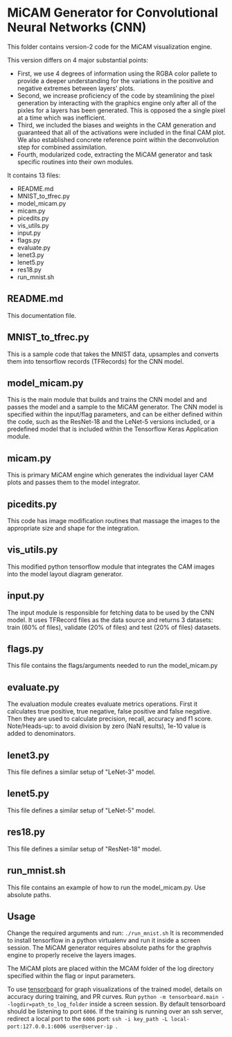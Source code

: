 # MiCAM Generator for Convolutional Neural Networks (CNN)

This folder contains version-2 code for the MiCAM visualization engine.

This version differs on 4 major substantial points:
- First, we use 4 degrees of information using the RGBA color pallete to provide a deeper understanding for the variations in the positive and negative extremes between layers' plots.
- Second, we increase proficiency of the code by steamlining the pixel generation by interacting with the graphics engine only after all of the pixles for a layers has been generated.  This is opposed the a single pixel at a time which was inefficient.
- Third, we included the biases and weights in the CAM generation and guaranteed that all of the activations were included in the final CAM plot.  We also established concrete reference point within the deconvolution step for combined assimilation.
- Fourth, modularized code, extracting the MiCAM generator and task specific routines into their own modules.

It contains 13 files:
- README.md
- MNIST_to_tfrec.py
- model_micam.py
- micam.py
- picedits.py
- vis_utils.py
- input.py
- flags.py
- evaluate.py
- lenet3.py
- lenet5.py
- res18.py
- run_mnist.sh

## README.md
This documentation file.

## MNIST_to_tfrec.py
This is a sample code that takes the MNIST data, upsamples and converts them into tensorflow records (TFRecords) for the CNN model.

## model_micam.py
This is the main module that builds and trains the CNN model and and passes the model and a sample to the MiCAM generator.  The CNN model is specified within the input/flag parameters, and can be either defined within the code, such as the ResNet-18 and the LeNet-5 versions included, or a predefined model that is included within the Tensorflow Keras Application module.

## micam.py
This is primary MiCAM engine which generates the individual layer CAM plots and passes them to the model integrator.

## picedits.py
This code has image modification routines that massage the images to the appropriate size and shape for the integration.

## vis_utils.py
This modified python tensorflow module that integrates the CAM images into the model layout diagram generator.

## input.py
The input module is responsible for fetching data to be used by the CNN model.  It uses TFRecord files as the data source and returns 3 datasets:  train (60% of files), validate (20% of files) and test (20% of files) datasets.

## flags.py
This file contains the flags/arguments needed to run the model_micam.py

## evaluate.py
The evaluation module creates evaluate metrics operations.  First it calculates true positive, true negative, false positive and false negative.  Then they are used to calculate precision, recall, accuracy and f1 score.  Note/Heads-up: to avoid division by zero (NaN results), 1e-10 value is added to denominators.

## lenet3.py
This file defines a similar setup of "LeNet-3" model.

## lenet5.py
This file defines a similar setup of "LeNet-5" model.

## res18.py
This file defines a similar setup of "ResNet-18" model.

## run_mnist.sh
This file contains an example of how to run the model_micam.py.  Use absolute paths.

## Usage
Change the required arguments and run: ```./run_mnist.sh```
It is recommended to install tensorflow in a python virtualenv and run it inside a screen session.
The MiCAM generator requires absolute paths for the graphvis engine to properly receive the layers images.

The MiCAM plots are placed within the MCAM folder of the log directory specified within the flag or input parameters.

To use [tensorboard](https://www.tensorflow.org/guide/summaries_and_tensorboard) for graph visualizations of the trained model, details on accuracy during training, and PR curves.   Run ```python -m tensorboard.main --logdir=path_to_log_folder``` inside a screen session. By default tensorboard should be listening to port `6006`.  If the training is running over an ssh server, redirect a local port to the `6006` port: ```ssh -i key_path -L local-port:127.0.0.1:6006 user@server-ip ```.